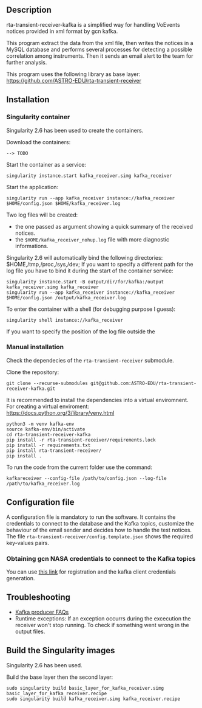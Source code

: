 ## Description

rta-transient-receiver-kafka is a simplified way for handling VoEvents notices provided in xml format by gcn kafka. 

This program extract the data from the xml file, then writes the notices in a MySQL database and performs several processes for detecting a possible correlation among instruments. Then it sends an email alert to the team for further analysis. 

This program uses the following library as base layer: https://github.com/ASTRO-EDU/rta-transient-receiver 


## Installation

### Singularity container
Singularity 2.6 has been used to create the containers. 

Download the containers:
```
--> TODO
```
Start the container as a service:
```
singularity instance.start kafka_receiver.simg kafka_receiver
```
Start the application:
```
singularity run --app kafka_receiver instance://kafka_receiver $HOME/config.json $HOME/kafka_receiver.log
```
Two log files will be created: 
* the one passed as argument showing a quick summary of the received notices.
* the `$HOME/kafka_receiver_nohup.log` file with more diagnostic informations.

Singularity 2.6 will automatically bind the following directories: $HOME,/tmp,/proc,/sys,/dev; If you want to specify a different path for the log file you have to bind it during the start of the container service: 
```
singularity instance.start -B output/dir/for/kafka:/output kafka_receiver.simg kafka_receiver
singularity run --app kafka_receiver instance://kafka_receiver $HOME/config.json /output/kafka_receiver.log
```

To enter the container with a shell (for debugging purpose I guess):
```
singularity shell instance://kafka_receiver
```

If you want to specify the position of the log file outside the 


### Manual installation
Check the dependecies of the `rta-transient-receiver` submodule. 

Clone the repository:
```
git clone --recurse-submodules git@github.com:ASTRO-EDU/rta-transient-receiver-kafka.git
```
It is recommended to install the dependencies into a virtual enviromnent. For creating a  virtual enviroment: https://docs.python.org/3/library/venv.html
```
python3 -m venv kafka-env
source kafka-env/bin/activate
cd rta-transient-receiver-kafka
pip install -r rta-transient-receiver/requirements.lock
pip install -r requirements.txt
pip install rta-transient-receiver/
pip install .
```
To run the code from the current folder use the command: 
```
kafkareceiver --config-file /path/to/config.json --log-file /path/to/kafka_receiver.log
```

## Configuration file
A configuration file is mandatory to run the software. It contains the credentials to connect
to the database and the Kafka topics, customize the behaviour of the email sender and decides how to handle the test notices. 
The file `rta-transient-receiver/config.template.json` shows the required key-values pairs.

### Obtaining gcn NASA credentials to connect to the Kafka topics
You can use [this link](https://gcn.nasa.gov/quickstart) for registration and the kafka client credentials generation. 

## Troubleshooting 
* [Kafka producer FAQs](https://gcn.nasa.gov/docs/faq#what-does-the-warning-subscribed-topic-not-available-gcnclassictextagile_grb_ground-broker-unknown-topic-or-partition-mean)
* Runtime exceptions: If an exception occurrs during the excecution the receiver won't stop running. To check if something went wrong in the output files. 

## Build the Singularity images
Singularity 2.6 has been used.

Build the base layer then the second layer:
```
sudo singularity build basic_layer_for_kafka_receiver.simg basic_layer_for_kafka_receiver.recipe
sudo singularity build kafka_receiver.simg kafka_receiver.recipe
```